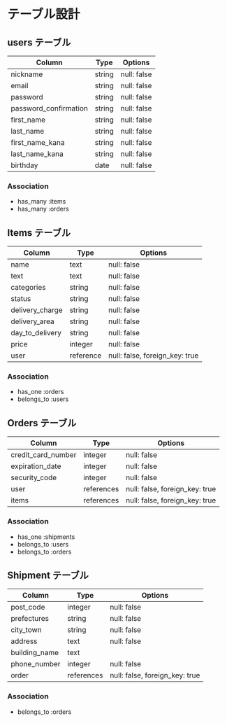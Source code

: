# テーブル設計

## users テーブル

| Column                | Type   | Options     |
| --------------------- | ------ | ----------- |
| nickname              | string | null: false |
| email                 | string | null: false |
| password              | string | null: false |
| password_confirmation | string | null: false |
| first_name            | string | null: false |
| last_name             | string | null: false |
| first_name_kana       | string | null: false |
| last_name_kana        | string | null: false |
| birthday              | date   | null: false |

### Association

- has_many :items
- has_many :orders

## Items テーブル

| Column          | Type      | Options                        |
| --------------- | --------- | ------------------------------ |
| name            | text      | null: false                    |
| text            | text      | null: false                    |
| categories      | string    | null: false                    |
| status          | string    | null: false                    |
| delivery_charge | string    | null: false                    |
| delivery_area   | string    | null: false                    |
| day_to_delivery | string    | null: false                    |
| price           | integer   | null: false                    |
| user            | reference | null: false, foreign_key: true |

### Association

- has_one    :orders
- belongs_to :users

## Orders テーブル

| Column             | Type          | Options                        |
| ------------------ | ------------- | ------------------------------ |
| credit_card_number | integer       | null: false                    |
| expiration_date    | integer       | null: false                    |
| security_code      | integer       | null: false                    |
| user               | references    | null: false, foreign_key: true |
| items              | references    | null: false, foreign_key: true |

### Association

- has_one    :shipments
- belongs_to :users
- belongs_to :orders

## Shipment テーブル

| Column        | Type       | Options                        |
| ------------- | ---------- | ------------------------------ |
| post_code     | integer    | null: false                    |
| prefectures   | string     | null: false                    |
| city_town     | string     | null: false                    |
| address       | text       | null: false                    |
| building_name | text       |                                |
| phone_number  | integer    | null: false                    |
| order         | references | null: false, foreign_key: true |


### Association

- belongs_to :orders
